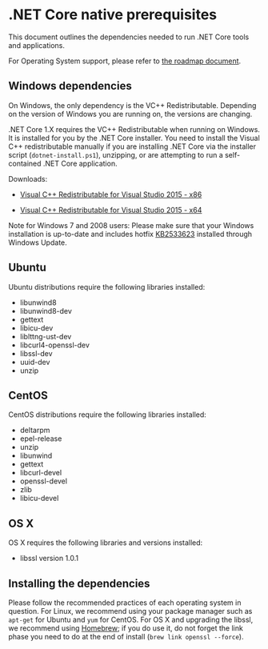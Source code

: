 .NET Core native prerequisites
==============================

This document outlines the dependencies needed to run .NET Core tools and applications. 

For Operating System support, please refer to [the roadmap document](https://github.com/dotnet/core/blob/master/roadmap.md#technology-roadmaps). 

## Windows dependencies
On Windows, the only dependency is the VC++ Redistributable. Depending on the version of Windows you are running on, the versions are changing.

.NET Core 1.X requires the VC++ Redistributable when running on Windows. It is installed for you by the .NET Core installer. You need to install the Visual C++ redistributable manually if you are installing .NET Core via the installer script (`dotnet-install.ps1`), unzipping, or are attempting to run a self-contained .NET Core application. 

Downloads:

- [Visual C++ Redistributable for Visual Studio 2015 - x86](http://go.microsoft.com/fwlink/?LinkID=800028)

- [Visual C++ Redistributable for Visual Studio 2015 - x64](http://go.microsoft.com/fwlink/?LinkID=800027)

Note for Windows 7 and 2008 users: Please make sure that your Windows installation is up-to-date and includes hotfix [KB2533623](https://support.microsoft.com/en-us/kb/2533623) installed through Windows Update.
    
## Ubuntu
Ubuntu distributions require the following libraries installed:

- libunwind8 
- libunwind8-dev
- gettext
- libicu-dev
- liblttng-ust-dev
- libcurl4-openssl-dev
- libssl-dev
- uuid-dev
- unzip


## CentOS
CentOS distributions require the following libraries installed:

* deltarpm
* epel-release
* unzip
* libunwind
* gettext 
* libcurl-devel 
* openssl-devel 
* zlib 
* libicu-devel

## OS X 
OS X requires the following libraries and versions installed:

* libssl version 1.0.1

## Installing the dependencies
Please follow the recommended practices of each operating system in question. For Linux, we recommend using your package manager such as `apt-get` for Ubuntu and `yum` for CentOS. For OS X and upgrading the libssl, we recommend using [Homebrew](https://brew.sh/); if you do use it, do not forget the link phase you need to do at the end of install (`brew link openssl --force`). 
